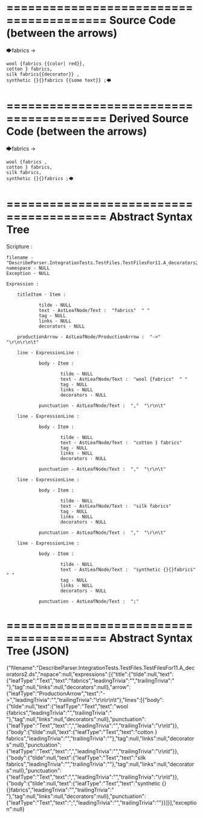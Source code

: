 ========================================
Source Code (between the arrows)
========================================

🡆fabrics ->

	wool {fabrics {{color| red}},
	cotton } fabrics,
	silk fabrics{{decorator}} ,
	synthetic {}{}fabrics {{some text}} ;🡄

========================================
Derived Source Code (between the arrows)
========================================

🡆fabrics ->

	wool {fabrics ,
	cotton } fabrics,
	silk fabrics,
	synthetic {}{}fabrics ;🡄

========================================
Abstract Syntax Tree
========================================

Scripture : 

    filename - "DescribeParser.IntegrationTests.TestFiles.TestFilesFor11.A_decorators2.ds"
    namespace - NULL
    Exception - NULL

    Expression : 
    
        titleItem - Item : 
            
                tilde - NULL
                text - AstLeafNode/Text :  "fabrics"  " "
                tag - NULL
                links - NULL
                decorators - NULL
            
        productionArrow - AstLeafNode/ProductionArrow :  "->"  "\r\n\r\n\t"
    
        line - ExpressionLine : 
            
                body - Item : 
                    
                        tilde - NULL
                        text - AstLeafNode/Text :  "wool {fabrics"  " "
                        tag - NULL
                        links - NULL
                        decorators - NULL
                    
                punctuation - AstLeafNode/Text :  ","  "\r\n\t"
            
        line - ExpressionLine : 
            
                body - Item : 
                    
                        tilde - NULL
                        text - AstLeafNode/Text :  "cotton } fabrics" 
                        tag - NULL
                        links - NULL
                        decorators - NULL
                    
                punctuation - AstLeafNode/Text :  ","  "\r\n\t"
            
        line - ExpressionLine : 
            
                body - Item : 
                    
                        tilde - NULL
                        text - AstLeafNode/Text :  "silk fabrics" 
                        tag - NULL
                        links - NULL
                        decorators - NULL
                    
                punctuation - AstLeafNode/Text :  ","  "\r\n\t"
            
        line - ExpressionLine : 
            
                body - Item : 
                    
                        tilde - NULL
                        text - AstLeafNode/Text :  "synthetic {}{}fabrics"  " "
                        tag - NULL
                        links - NULL
                        decorators - NULL
                    
                punctuation - AstLeafNode/Text :  ";" 
            
    
========================================
Abstract Syntax Tree (JSON)
========================================

{"filename":"DescribeParser.IntegrationTests.TestFiles.TestFilesFor11.A_decorators2.ds","nspace":null,"expressions":[{"title":{"tilde":null,"text":{"leafType":"Text","text":"fabrics","leadingTrivia":"","trailingTrivia":" "},"tag":null,"links":null,"decorators":null},"arrow":{"leafType":"ProductionArrow","text":"->","leadingTrivia":"","trailingTrivia":"\r\n\r\n\t"},"lines":[{"body":{"tilde":null,"text":{"leafType":"Text","text":"wool {fabrics","leadingTrivia":"","trailingTrivia":" "},"tag":null,"links":null,"decorators":null},"punctuation":{"leafType":"Text","text":",","leadingTrivia":"","trailingTrivia":"\r\n\t"}},{"body":{"tilde":null,"text":{"leafType":"Text","text":"cotton } fabrics","leadingTrivia":"","trailingTrivia":""},"tag":null,"links":null,"decorators":null},"punctuation":{"leafType":"Text","text":",","leadingTrivia":"","trailingTrivia":"\r\n\t"}},{"body":{"tilde":null,"text":{"leafType":"Text","text":"silk fabrics","leadingTrivia":"","trailingTrivia":""},"tag":null,"links":null,"decorators":null},"punctuation":{"leafType":"Text","text":",","leadingTrivia":"","trailingTrivia":"\r\n\t"}},{"body":{"tilde":null,"text":{"leafType":"Text","text":"synthetic {}{}fabrics","leadingTrivia":"","trailingTrivia":" "},"tag":null,"links":null,"decorators":null},"punctuation":{"leafType":"Text","text":";","leadingTrivia":"","trailingTrivia":""}}]}],"exception":null}
